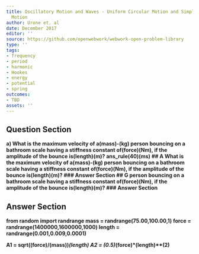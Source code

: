 ```yaml
---
title: Oscillatory Motion and Waves - Uniform Circular Motion and Simple Harmonic
  Motion
author: Urone et. al
date: December 2017
editor: ''
source: https://github.com/openwebwork/webwork-open-problem-library
type: ''
tags:
- frequency
- period
- harmonic
- Hookes
- energy
- potential
- spring
outcomes:
- TBD
assets: ''
---
```


## Question Section 

<b>
a) What is the maximum velocity of a(mass)-(kg) person bouncing on a bathroom scale having a stiffness constant of(force)(Nm), if the amplitude of the bounce is(length)(m)?  
ans_rule(40)(ms)
## A
What is the maximum velocity of a(mass)-(kg) person bouncing on a bathroom scale having a stiffness constant of(force)(Nm), if the amplitude of the bounce is(length)(m)?  
### Answer Section
## G
person bouncing on a bathroom scale having a stiffness constant of(force)(Nm), if the amplitude of the bounce is(length)(m)?  
### Answer Section


## Answer Section

from random import randrange
mass = randrange(75.00,100.00,1) 
force = randrange(1400000,1600000,1000) 
length = randrange(0.001,0.009,0.0001) 

A1 = sqrt((force)/(mass))*(length) 
A2 = (0.5)*(force)*(length)**(2)